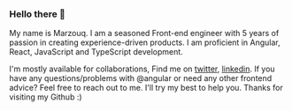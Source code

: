 
### Hello there 👋

My name is Marzouq. I am a seasoned Front-end engineer with 5 years of passion in creating experience-driven products. I am proficient in Angular, React, JavaScript and TypeScript development.

I'm mostly available for collaborations, Find me on [twitter](https://twitter.com/therealmarzouq), [linkedin](https://www.linkedin.com/in/therealmarzouq/).
If you have any questions/problems with @angular or need any other frontend advice? Feel free to reach out to me. I'll try my best to help you. Thanks for visiting my Github :)
